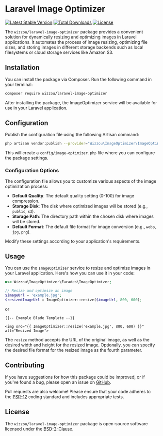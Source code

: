 # Laravel Image Optimizer

[![Latest Stable Version](https://poser.pugx.org/wizzou/laravel-image-optimizer/v/stable)](https://packagist.org/packages/wizzou/laravel-image-optimizer)
[![Total Downloads](https://poser.pugx.org/wizzou/laravel-image-optimizer/downloads)](https://packagist.org/packages/wizzou/laravel-image-optimizer)
[![License](http://poser.pugx.org/wizzou/laravel-image-optimizer/license)](https://packagist.org/packages/wizzou/laravel-image-optimizer)

The `wizzou/laravel-image-optimizer` package provides a convenient solution for dynamically resizing and optimizing images in Laravel applications. It automates the process of image resizing, optimizing file sizes, and storing images in different storage backends such as local filesystems or cloud storage services like Amazon S3.

## Installation

You can install the package via Composer. Run the following command in your terminal:

```bash
composer require wizzou/laravel-image-optimizer
```

After installing the package, the ImageOptimizer service will be available for use in your Laravel application.

## Configuration

Publish the configuration file using the following Artisan command:

```bash
php artisan vendor:publish --provider="Wizzou\ImageOptimizer\ImageOptimizerServiceProvider"
```

This will create a `config/image-optimizer.php` file where you can configure the package settings.

### Configuration Options

The configuration file allows you to customize various aspects of the image optimization process:

- **Default Quality**: The default quality setting (0-100) for image compression.
- **Storage Disk**: The disk where optimized images will be stored (e.g., `public`, `s3`).
- **Storage Path**: The directory path within the chosen disk where images will be stored.
- **Default Format**: The default file format for image conversion (e.g., `webp`, `jpg`, `png`).

Modify these settings according to your application's requirements.

## Usage

You can use the `ImageOptimizer` service to resize and optimize images in your Laravel application. Here's how you can use it in your code:

```php
use Wizzou\ImageOptimizer\Facades\ImageOptimizer;

// Resize and optimize an image
$imageUrl = 'example.jpg';
$resizedImageUrl = ImageOptimizer::resize($imageUrl, 800, 600);
```

or

```blade
{{-- Example Blade Template --}}

<img src="{{ ImageOptimizer::resize('example.jpg', 800, 600) }}" alt="Resized Image">
```

The `resize` method accepts the URL of the original image, as well as the desired width and height for the resized image. Optionally, you can specify the desired file format for the resized image as the fourth parameter.

## Contributing

If you have suggestions for how this package could be improved, or if you've found a bug, please open an issue on [GitHub](https://github.com/wizzou-com/laravel-image-optimizer/issues).

Pull requests are also welcome! Please ensure that your code adheres to the [PSR-12](https://www.php-fig.org/psr/psr-12/) coding standard and includes appropriate tests.

## License

The `wizzou/laravel-image-optimizer` package is open-source software licensed under the [BSD-2-Clause](LICENSE.md).

